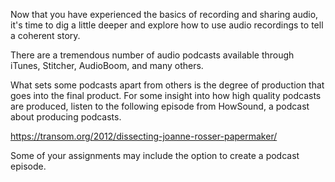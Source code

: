 Now that you have experienced the basics of recording and sharing audio, it's time to dig a little deeper and explore how to use audio recordings to tell a coherent story.

There are a tremendous number of audio podcasts available through iTunes, Stitcher, AudioBoom, and many others. 

What sets some podcasts apart from others is the degree of production that goes into the final product. For some insight into how high quality podcasts are produced, listen to the following episode from HowSound, a podcast about producing podcasts.

https://transom.org/2012/dissecting-joanne-rosser-papermaker/

Some of your assignments may include the option to create a podcast episode.